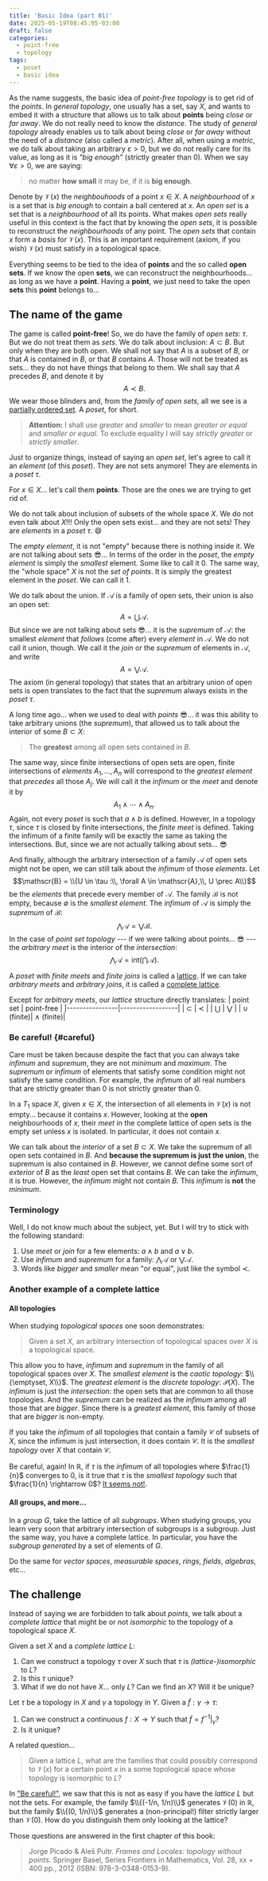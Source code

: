 ```yaml
---
title: 'Basic Idea (part 01)'
date: 2025-05-19T08:45:05-03:00
draft: false
categories:
  - point-free
  - topology
tags:
  - poset
  - basic idea
---
```


As the name suggests,
the basic idea of *point-free topology* is to get rid of the *points*.
In *general topology*, one usually has a set, say $X$,
and wants to embed it with a structure that allows us to talk about **points** being *close* or *far away*.
We do not really need to know the *distance*.
The study of *general topology* already enables us to talk about being *close* or *far away*
without the need of a *distance* (also called a *metric*).
After all,
when using a *metric*, we do talk about taking an arbitrary $\varepsilon > 0$,
but we do not really care for its value, as long as it is *"big enough"* (strictly greater than $0$).
When we say $\forall \varepsilon > 0$, we are saying:
> no matter **how small** it may be, if it is **big enough**.

Denote by $\mathcal{V}(x)$ the *neighbouhoods* of a point $x \in X$.
A *neighbourhood* of $x$ is a set that is *big enough* to contain a ball centered at $x$.
An *open set* is a set that is a *neighbourhood* of all its points.
What makes *open sets* really useful in this context is the fact that by knowing the *open sets*,
it is possible to reconstruct the *neighbourhoods* of any point.
The *open sets* that contain $x$ form a *basis* for $\mathcal{V}(x)$.
This is an important requirement (axiom, if you wish)
$\mathcal{V}(x)$ must satisfy in a topological space.
<!-- TODO: talk about this axiom and link from here -->

Everything seems to be tied to the idea of **points** and the so called **open sets**.
If we know the open **sets**, we can reconstruct the neighbourhoods...
as long as we have a **point**.
Having a **point**, we just need to take the open **sets** this **point** belongs to...


The name of the game
--------------------

The game is called **point-free**!
So, we do have the family of *open sets*: $\tau$.
But we do not treat them as *sets*.
We do talk about inclusion: $A \subset B$.
But only when they are both open.
We shall not say that $A$ is a subset of $B$,
or that $A$ is contained in $B$,
or that $B$ contains $A$.
Those will not be treated as sets... they do not have things that belong to them.
We shall say that $A$ precedes $B$, and denote it by
$$A \prec B.$$
We wear those blinders and,
from the *family of open sets*, all we see is a
[partially ordered set](https://en.wikipedia.org/wiki/Partially_ordered_set).
A *poset*, for short.

> **Attention:**
> I shall use *greater* and *smaller* to mean *greater or equal* and *smaller or equal*.
> To exclude equality I will say *strictly greater*  or *strictly smaller*.

Just to organize things,
instead of saying an *open set*,
let's agree to call it an *element* (of this *poset*).
They are not sets anymore! They are elements in a *poset* $\tau$.

For $x \in X$... let's call them **points**.
Those are the ones we are trying to get rid of.

We do not talk about inclusion of subsets of the whole space $X$.
We do not even talk about $X$!!! Only the open sets exist... and they are not sets!
They are *elements* in a *poset* $\tau$. :smile:

The *empty element*, it is not "empty" because there is nothing inside it.
We are not talking about sets :sunglasses:...
In terms of the order in the *poset*,
the *empty element* is simply the *smallest* element.
Some like to call it $0$.
The same way,
the "whole space" $X$ is not the *set of points*.
It is simply the greatest element in the *poset*.
We can call it $1$.

We do talk about the union.
If $\mathscr{A}$ is a family of open sets, their union is also an open set:
$$A = \bigcup \mathscr{A}.$$
But since we are not talking about sets :sunglasses:...
it is the *supremum* of $\mathscr{A}$:
the smallest *element* that *follows*
(come after) every *element* in $\mathscr{A}$.
We do not call it union, though.
We call it the *join* or the *supremum* of elements in $\mathscr{A}$, and write
$$A = \bigvee \mathscr{A}.$$
The axiom (in general topology) that states that an arbitrary union of open sets is open
translates to the fact that the *supremum* always exists in the *poset* $\tau$.

A long time ago...
when we used to deal with *points* :sunglasses:...
it was this ability to take arbitrary unions (the *supremum*),
that allowed us to talk about the interior of some $B \subset X$:
> The **greatest** among all open sets contained in $B$.

The same way,
since finite intersections of open sets are open,
finite intersections of *elements* $A_1, \dotsc, A_n$
will correspond to the *greatest element* that *precedes* all those $A_j$.
We will call it the *infimum* or the *meet* and denote it by
$$A_1 \wedge \dotsb \wedge A_n.$$
Again, not every *poset* is such that $a \wedge b$ is defined.
However, in a topology $\tau$, since $\tau$ is closed by finite intersections,
the *finite meet* is defined.
Taking the infimum of a finite family will be exactly the same as taking the intersections.
But, since we are not actually talking about sets... :sunglasses:

And finally,
although the arbitrary intersection of a family $\mathscr{A}$ of open sets might not be open,
we can still talk about the *infimum* of those *elements*.
Let
$$\mathscr{B} = \\{U \in \tau :\\, \forall A \in \mathscr{A},\\, U \prec A\\}$$
be the *elements* that precede every member of $\mathscr{A}$.
The family $\mathscr{B}$ is not empty,
because $\emptyset$ is the *smallest element*.
The *infimum* of $\mathscr{A}$ is simply the *supremum* of $\mathscr{B}$:
$$\bigwedge \mathscr{A} = \bigvee \mathscr{B}.$$
In the case of *point set topology*
--- if we were talking about points... :sunglasses: ---
the *arbitrary meet* is the interior of the *intersection*:
$$\bigwedge \mathscr{A} = \mathrm{int}\left(\bigcap \mathscr{A}\right).$$

A *poset* with *finite meets* and *finite joins* is called a
[lattice](https://en.wikipedia.org/wiki/Lattice_(order)).
If we can take *arbitrary meets*  and *arbitrary joins*,
it is called a
[complete lattice](https://en.wikipedia.org/wiki/Lattice_(order)#Completeness).

Except for *arbitrary meets*,
our *lattice* structure directly translates:
| point set      | point-free       |
|----------------|------------------|
| $\subset$      | $\prec$          |
| $\bigcup$      | $\bigvee$        |
| $\cup$ (finite)| $\wedge$ (finite)|


### Be careful! {#careful}

Care must be taken because despite the fact that you can always take *infimum* and *supremum*,
they are not *minimum* and *maximum*.
The *supremum* or *infimum* of elements that satisfy some condition might not satisfy the same condition.
For example, the *infimum* of all real numbers that are strictly greater than $0$
is not strictly greater than $0$.

In a $T_1$ space $X$,
given $x \in X$, the intersection of all elements in $\mathcal{V}(x)$ is not empty...
because it contains $x$.
However,
looking at the **open** neighbourhoods of $x$,
their *meet* in the complete lattice of open sets is the empty set unless $x$ is isolated.
In particular, it does not contain $x$.

We can talk about the *interior* of a set $B \subset X$.
We take the supremum of all open sets contained in $B$.
And **because the supremum is just the union**, the supremum is also contained in $B$.
However,
we cannot define some sort of *exterior* of $B$ as the *least* open set that contains $B$.
We can take the *infimum*, it is true.
However, the *infimum* might not contain $B$.
This *infimum* is **not** the *minimum*.


### Terminology

Well, I do not know much about the subject, yet.
But I will try to stick with the following standard:
1. Use *meet* or *join* for a few elements: $a \wedge b$ and $a \vee b$.
2. Use *infimum* and *supremum* for a family: $\bigwedge \mathscr{A}$ or $\bigvee \mathscr{A}$.
3. Words like *bigger* and *smaller* mean "or equal", just like the symbol $\prec$.


### Another example of a complete lattice

#### All topologies

When studying *topological spaces* one soon demonstrates:
> Given a set $X$,
> an arbitrary intersection of topological spaces over $X$ is a topological space.

This allow you to have, *infimum* and *supremum* in the family of all topological spaces over $X$.
The *smallest element* is the *caotic topology*: $\\{\emptyset, X\\}$.
The *greatest element* is the *discrete topology*: $\mathcal{P}(X)$.
The *infimum* is just the *intersection*: the open sets that are common to all those topologies.
And the *supremum* can be realized as the *infimum* among all those that are *bigger*.
Since there is a *greatest element*, this family of those that are *bigger* is non-empty.

If you take the *infimum* of all topologies that contain a family $\mathscr{C}$ of subsets of $X$,
since the infimum is just intersection, it does contain $\mathscr{C}$.
It is the *smallest topology* over $X$ that contain $\mathscr{C}$.

Be careful, again!
In $\mathbb{R}$, if $\tau$ is the *infimum* of all topologies where $\frac{1}{n}$ converges to $0$,
is it true that $\tau$ is the *smallest topology* such that $\frac{1}{n} \rightarrow 0$?
[It seems not!](https://math.stackexchange.com/questions/395980/topology-for-convergent-sequences).


#### All groups, and more...

In a *group* $G$, take the lattice of all *subgroups*.
When studying groups, you learn very soon that arbitrary intersection of subgroups is a subgroup.
Just the same way, you have a complete lattice.
In particular, you have the *subgroup generated* by a set of elements of $G$.

Do the same for *vector spaces*, *measurable spaces*, *rings*, *fields*, *algebras*, etc...


The challenge
-------------

Instead of saying we are forbidden to talk about *points*,
we talk about a *complete lattice* that might be or not *isomorphic* to the topology of a topological space $X$.

Given a set $X$ and a *complete lattice* $L$:
1. Can we construct a topology $\tau$ over $X$ such that $\tau$ is *(lattice-)isomorphic* to $L$?
2. Is this $\tau$ unique?
3. What if we do not have $X$... only $L$? Can we find an $X$? Will it be unique?

Let $\tau$ be a topology in $X$ and $\gamma$ a topology in $Y$.
Given a $\tilde{f}: \gamma \rightarrow \tau$:
1. Can we construct a continuous $f: X \rightarrow Y$ such that $\tilde{f} = f^{-1}|_{\gamma}$?
2. Is it unique?

A related question...
> Given a lattice $L$,
> what are the families that could possibly correspond to $\mathcal{V}(x)$ for a certain point $x$
> in a some topological space whose topology is isomorphic to $L$?

In ["Be careful!"](#careful), we saw that this is not as easy if you have the *lattice* $L$ but not the sets.
For example, the family $\\{(-1/n, 1/n)\\}$ generates $\mathcal{V}(0)$ in $\mathbb{R}$,
but the family $\\{(0, 1/n)\\}$ generates a (non-principal!) filter strictly larger than $\mathcal{V}(0)$.
How do you distinguish them only looking at the lattice?

Those questions are answered in the first chapter of this book:
> Jorge Picado &amp; Aleš Pultr. *Frames and Locales: topology without points*.
> Springer Basel, Series Frontiers in Mathematics, Vol. 28, xx + 400 pp., 2012
> (ISBN: 978-3-0348-0153-9).
